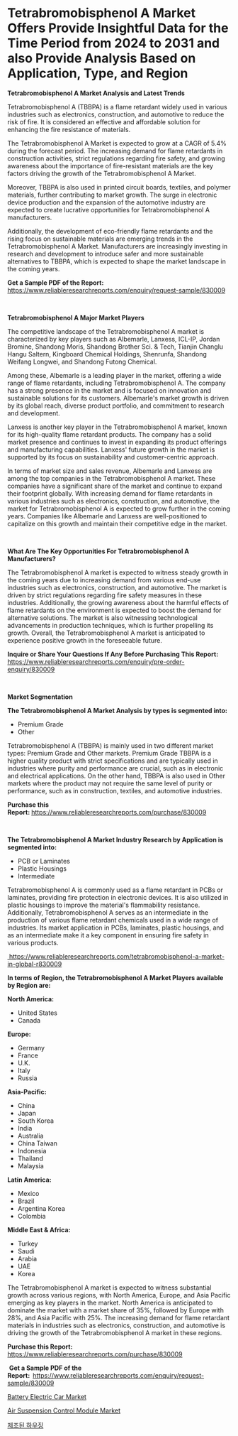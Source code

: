 <p><h1>Tetrabromobisphenol A Market Offers Provide Insightful Data for the Time Period from 2024 to 2031 and also Provide Analysis Based on Application, Type, and Region</h1></p><p><strong>Tetrabromobisphenol A Market Analysis and Latest Trends</strong></p>
<p><p>Tetrabromobisphenol A (TBBPA) is a flame retardant widely used in various industries such as electronics, construction, and automotive to reduce the risk of fire. It is considered an effective and affordable solution for enhancing the fire resistance of materials.</p><p>The Tetrabromobisphenol A Market is expected to grow at a CAGR of 5.4% during the forecast period. The increasing demand for flame retardants in construction activities, strict regulations regarding fire safety, and growing awareness about the importance of fire-resistant materials are the key factors driving the growth of the Tetrabromobisphenol A Market.</p><p>Moreover, TBBPA is also used in printed circuit boards, textiles, and polymer materials, further contributing to market growth. The surge in electronic device production and the expansion of the automotive industry are expected to create lucrative opportunities for Tetrabromobisphenol A manufacturers.</p><p>Additionally, the development of eco-friendly flame retardants and the rising focus on sustainable materials are emerging trends in the Tetrabromobisphenol A Market. Manufacturers are increasingly investing in research and development to introduce safer and more sustainable alternatives to TBBPA, which is expected to shape the market landscape in the coming years.</p></p>
<p><strong>Get a Sample PDF of the Report:&nbsp;</strong> <a href="https://www.reliableresearchreports.com/enquiry/request-sample/830009">https://www.reliableresearchreports.com/enquiry/request-sample/830009</a></p>
<p>&nbsp;</p>
<p><strong>Tetrabromobisphenol A Major Market Players</strong></p>
<p><p>The competitive landscape of the Tetrabromobisphenol A market is characterized by key players such as Albemarle, Lanxess, ICL-IP, Jordan Bromine, Shandong Moris, Shandong Brother Sci. & Tech, Tianjin Changlu Hangu Saltern, Kingboard Chemical Holdings, Shenrunfa, Shandong Weifang Longwei, and Shandong Futong Chemical. </p><p>Among these, Albemarle is a leading player in the market, offering a wide range of flame retardants, including Tetrabromobisphenol A. The company has a strong presence in the market and is focused on innovation and sustainable solutions for its customers. Albemarle's market growth is driven by its global reach, diverse product portfolio, and commitment to research and development.</p><p>Lanxess is another key player in the Tetrabromobisphenol A market, known for its high-quality flame retardant products. The company has a solid market presence and continues to invest in expanding its product offerings and manufacturing capabilities. Lanxess' future growth in the market is supported by its focus on sustainability and customer-centric approach.</p><p>In terms of market size and sales revenue, Albemarle and Lanxess are among the top companies in the Tetrabromobisphenol A market. These companies have a significant share of the market and continue to expand their footprint globally. With increasing demand for flame retardants in various industries such as electronics, construction, and automotive, the market for Tetrabromobisphenol A is expected to grow further in the coming years. Companies like Albemarle and Lanxess are well-positioned to capitalize on this growth and maintain their competitive edge in the market.</p></p>
<p>&nbsp;</p>
<p><strong>What Are The Key Opportunities For Tetrabromobisphenol A Manufacturers?</strong></p>
<p><p>The Tetrabromobisphenol A market is expected to witness steady growth in the coming years due to increasing demand from various end-use industries such as electronics, construction, and automotive. The market is driven by strict regulations regarding fire safety measures in these industries. Additionally, the growing awareness about the harmful effects of flame retardants on the environment is expected to boost the demand for alternative solutions. The market is also witnessing technological advancements in production techniques, which is further propelling its growth. Overall, the Tetrabromobisphenol A market is anticipated to experience positive growth in the foreseeable future.</p></p>
<p><strong>Inquire or Share Your Questions If Any Before Purchasing This Report:</strong> <a href="https://www.reliableresearchreports.com/enquiry/pre-order-enquiry/830009">https://www.reliableresearchreports.com/enquiry/pre-order-enquiry/830009</a></p>
<p>&nbsp;</p>
<p><strong>Market Segmentation</strong></p>
<p><strong>The Tetrabromobisphenol A Market Analysis by types is segmented into:</strong></p>
<p><ul><li>Premium Grade</li><li>Other</li></ul></p>
<p><p>Tetrabromobisphenol A (TBBPA) is mainly used in two different market types: Premium Grade and Other markets. Premium Grade TBBPA is a higher quality product with strict specifications and are typically used in industries where purity and performance are crucial, such as in electronic and electrical applications. On the other hand, TBBPA is also used in Other markets where the product may not require the same level of purity or performance, such as in construction, textiles, and automotive industries.</p></p>
<p><strong>Purchase this Report:&nbsp;</strong><a href="https://www.reliableresearchreports.com/purchase/830009">https://www.reliableresearchreports.com/purchase/830009</a></p>
<p>&nbsp;</p>
<p><strong>The Tetrabromobisphenol A Market Industry Research by Application is segmented into:</strong></p>
<p><ul><li>PCB or Laminates</li><li>Plastic Housings</li><li>Intermediate</li></ul></p>
<p><p>Tetrabromobisphenol A is commonly used as a flame retardant in PCBs or laminates, providing fire protection in electronic devices. It is also utilized in plastic housings to improve the material's flammability resistance. Additionally, Tetrabromobisphenol A serves as an intermediate in the production of various flame retardant chemicals used in a wide range of industries. Its market application in PCBs, laminates, plastic housings, and as an intermediate make it a key component in ensuring fire safety in various products.</p></p>
<p><a href="https://www.reliableresearchreports.com/tetrabromobisphenol-a-market-in-global-r830009">&nbsp;https://www.reliableresearchreports.com/tetrabromobisphenol-a-market-in-global-r830009</a></p>
<p><strong>In terms of Region, the Tetrabromobisphenol A Market Players available by Region are:</strong></p>
<p>
    <p> <strong> North America: </strong>
        <ul>
            <li>United States</li>
            <li>Canada</li>
        </ul>
        </p> 
    <p> <strong> Europe: </strong>
        <ul>
            <li>Germany</li>
            <li>France</li>
            <li>U.K.</li>
            <li>Italy</li>
            <li>Russia</li>
        </ul>
        </p> 
    <p> <strong> Asia-Pacific: </strong>
        <ul>
            <li>China</li>
            <li>Japan</li>
            <li>South Korea</li>
            <li>India</li>
            <li>Australia</li>
            <li>China Taiwan</li>
            <li>Indonesia</li>
            <li>Thailand</li>
            <li>Malaysia</li>
        </ul>
        </p> 
    <p> <strong> Latin America: </strong>
        <ul>
            <li>Mexico</li>
            <li>Brazil</li>
            <li>Argentina Korea</li>
            <li>Colombia</li>
        </ul>
        </p> 
    <p> <strong> Middle East & Africa: </strong>
        <ul>
            <li>Turkey</li>
            <li>Saudi</li>
            <li>Arabia</li>
            <li>UAE</li>
            <li>Korea</li>
        </ul>
    </p>
    </p>
<p><p>The Tetrabromobisphenol A market is expected to witness substantial growth across various regions, with North America, Europe, and Asia Pacific emerging as key players in the market. North America is anticipated to dominate the market with a market share of 35%, followed by Europe with 28%, and Asia Pacific with 25%. The increasing demand for flame retardant materials in industries such as electronics, construction, and automotive is driving the growth of the Tetrabromobisphenol A market in these regions.</p></p>
<p><strong>Purchase this Report: </strong><a href="https://www.reliableresearchreports.com/purchase/830009">https://www.reliableresearchreports.com/purchase/830009</a></p>
<p>&nbsp;<strong>Get a Sample PDF of the Report:&nbsp;&nbsp;</strong><a href="https://www.reliableresearchreports.com/enquiry/request-sample/830009">https://www.reliableresearchreports.com/enquiry/request-sample/830009</a></p>
<p><strong></strong></p>
<p><p><a href="https://medium.com/@sahanad234/global-battery-electric-car-market-size-and-market-trends-analysis-by-regional-outlook-332ab98c6eae">Battery Electric Car Market</a></p><p><a href="https://medium.com/@shanypaucek/air-suspension-control-module-market-size-growth-trends-statistics-forecasts-2024-2031-4a09ac84227f">Air Suspension Control Module Market</a></p><p><a href="https://github.com/alfitoms13/Market-Research-Report-List-1/blob/main/42574595875.md">제조된 하우징</a></p></p>